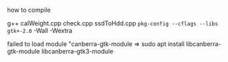 how to compile

g++ calWeight.cpp check.cpp ssdToHdd.cpp `pkg-config --cflags --libs gtk+-2.0` -Wall -Wextra


failed to load module "canberra-gtk-module
=> sudo apt install libcanberra-gtk-module libcanberra-gtk3-module
